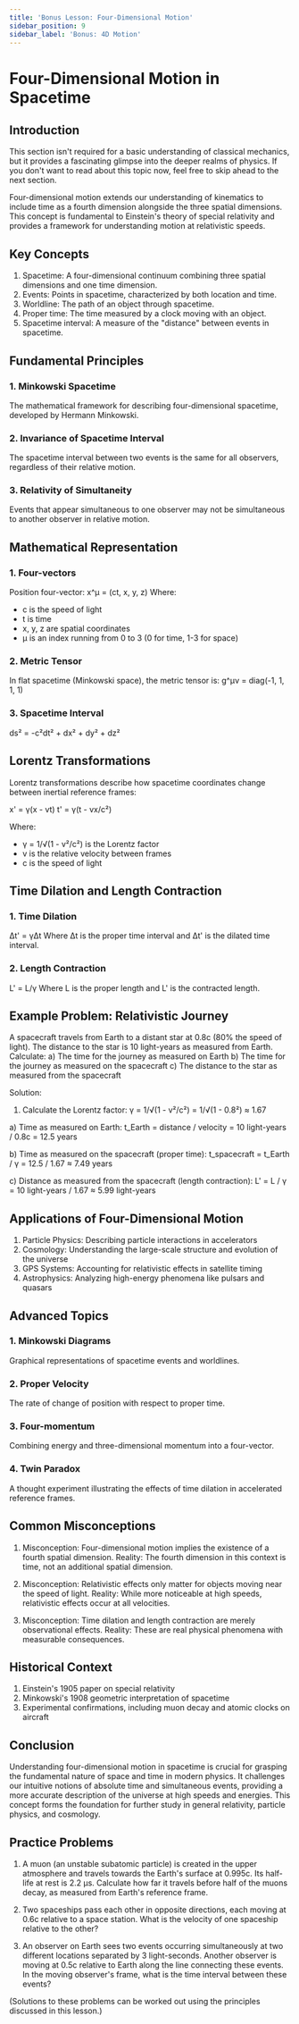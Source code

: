 ```yaml
---
title: 'Bonus Lesson: Four-Dimensional Motion'
sidebar_position: 9
sidebar_label: 'Bonus: 4D Motion'
---
```


# Four-Dimensional Motion in Spacetime

## Introduction

This section isn't required for a basic understanding of classical mechanics, but it provides a fascinating glimpse into the deeper realms of physics. If you don't want to read about this topic now, feel free to skip ahead to the next section.

Four-dimensional motion extends our understanding of kinematics to include time as a fourth dimension alongside the three spatial dimensions. This concept is fundamental to Einstein's theory of special relativity and provides a framework for understanding motion at relativistic speeds.

## Key Concepts

1. Spacetime: A four-dimensional continuum combining three spatial dimensions and one time dimension.
2. Events: Points in spacetime, characterized by both location and time.
3. Worldline: The path of an object through spacetime.
4. Proper time: The time measured by a clock moving with an object.
5. Spacetime interval: A measure of the "distance" between events in spacetime.

## Fundamental Principles

### 1. Minkowski Spacetime

The mathematical framework for describing four-dimensional spacetime, developed by Hermann Minkowski.

### 2. Invariance of Spacetime Interval

The spacetime interval between two events is the same for all observers, regardless of their relative motion.

### 3. Relativity of Simultaneity

Events that appear simultaneous to one observer may not be simultaneous to another observer in relative motion.

## Mathematical Representation

### 1. Four-vectors

Position four-vector: x^μ = (ct, x, y, z)
Where:

-   c is the speed of light
-   t is time
-   x, y, z are spatial coordinates
-   μ is an index running from 0 to 3 (0 for time, 1-3 for space)

### 2. Metric Tensor

In flat spacetime (Minkowski space), the metric tensor is:
g^μν = diag(-1, 1, 1, 1)

### 3. Spacetime Interval

ds² = -c²dt² + dx² + dy² + dz²

## Lorentz Transformations

Lorentz transformations describe how spacetime coordinates change between inertial reference frames:

x' = γ(x - vt)
t' = γ(t - vx/c²)

Where:

-   γ = 1/√(1 - v²/c²) is the Lorentz factor
-   v is the relative velocity between frames
-   c is the speed of light

## Time Dilation and Length Contraction

### 1. Time Dilation

Δt' = γΔt
Where Δt is the proper time interval and Δt' is the dilated time interval.

### 2. Length Contraction

L' = L/γ
Where L is the proper length and L' is the contracted length.

## Example Problem: Relativistic Journey

A spacecraft travels from Earth to a distant star at 0.8c (80% the speed of light). The distance to the star is 10 light-years as measured from Earth. Calculate:
a) The time for the journey as measured on Earth
b) The time for the journey as measured on the spacecraft
c) The distance to the star as measured from the spacecraft

Solution:

1. Calculate the Lorentz factor:
   γ = 1/√(1 - v²/c²) = 1/√(1 - 0.8²) ≈ 1.67

a) Time as measured on Earth:
t_Earth = distance / velocity = 10 light-years / 0.8c = 12.5 years

b) Time as measured on the spacecraft (proper time):
t_spacecraft = t_Earth / γ = 12.5 / 1.67 ≈ 7.49 years

c) Distance as measured from the spacecraft (length contraction):
L' = L / γ = 10 light-years / 1.67 ≈ 5.99 light-years

## Applications of Four-Dimensional Motion

1. Particle Physics: Describing particle interactions in accelerators
2. Cosmology: Understanding the large-scale structure and evolution of the universe
3. GPS Systems: Accounting for relativistic effects in satellite timing
4. Astrophysics: Analyzing high-energy phenomena like pulsars and quasars

## Advanced Topics

### 1. Minkowski Diagrams

Graphical representations of spacetime events and worldlines.

### 2. Proper Velocity

The rate of change of position with respect to proper time.

### 3. Four-momentum

Combining energy and three-dimensional momentum into a four-vector.

### 4. Twin Paradox

A thought experiment illustrating the effects of time dilation in accelerated reference frames.

## Common Misconceptions

1. Misconception: Four-dimensional motion implies the existence of a fourth spatial dimension.
   Reality: The fourth dimension in this context is time, not an additional spatial dimension.

2. Misconception: Relativistic effects only matter for objects moving near the speed of light.
   Reality: While more noticeable at high speeds, relativistic effects occur at all velocities.

3. Misconception: Time dilation and length contraction are merely observational effects.
   Reality: These are real physical phenomena with measurable consequences.

## Historical Context

1. Einstein's 1905 paper on special relativity
2. Minkowski's 1908 geometric interpretation of spacetime
3. Experimental confirmations, including muon decay and atomic clocks on aircraft

## Conclusion

Understanding four-dimensional motion in spacetime is crucial for grasping the fundamental nature of space and time in modern physics. It challenges our intuitive notions of absolute time and simultaneous events, providing a more accurate description of the universe at high speeds and energies. This concept forms the foundation for further study in general relativity, particle physics, and cosmology.

## Practice Problems

1. A muon (an unstable subatomic particle) is created in the upper atmosphere and travels towards the Earth's surface at 0.995c. Its half-life at rest is 2.2 μs. Calculate how far it travels before half of the muons decay, as measured from Earth's reference frame.

2. Two spaceships pass each other in opposite directions, each moving at 0.6c relative to a space station. What is the velocity of one spaceship relative to the other?

3. An observer on Earth sees two events occurring simultaneously at two different locations separated by 3 light-seconds. Another observer is moving at 0.5c relative to Earth along the line connecting these events. In the moving observer's frame, what is the time interval between these events?

(Solutions to these problems can be worked out using the principles discussed in this lesson.)
